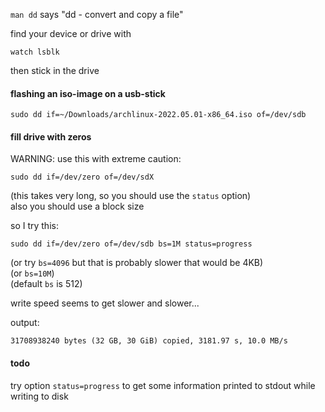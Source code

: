 `man dd` says "dd - convert and copy a file"

find your device or drive with
```
watch lsblk
```
then stick in the drive

#### flashing an iso-image on a usb-stick
```
sudo dd if=~/Downloads/archlinux-2022.05.01-x86_64.iso of=/dev/sdb
```

#### fill drive with zeros
WARNING: use this with extreme caution:
```
sudo dd if=/dev/zero of=/dev/sdX
```
(this takes very long, so you should use the `status` option)\
also you should use a block size

so I try this:
```
sudo dd if=/dev/zero of=/dev/sdb bs=1M status=progress
```
(or try `bs=4096` but that is probably slower that would be 4KB)\
(or `bs=10M`)\
(default `bs` is 512)

write speed seems to get slower and slower...

output:
```
31708938240 bytes (32 GB, 30 GiB) copied, 3181.97 s, 10.0 MB/s
```

#### todo
try option `status=progress` to get some information printed to stdout while writing to disk
